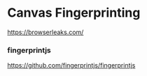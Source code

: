 # Canvas Fingerprinting

https://browserleaks.com/


### fingerprintjs

https://github.com/fingerprintjs/fingerprintjs

